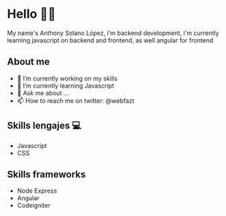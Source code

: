 <!--
**annysdev/annysdev** is a ✨ _special_ ✨ repository because its `README.md` (this file) appears on your GitHub profile.

Here are some ideas to get you started:

- 🔭 I’m currently working on my skills 
- 🌱 I’m currently learning Javascript
- 💬 Ask me about ...
- 📫 How to reach me on twitter: @webfazt
- 😄 Pronouns: ...
- ⚡ Fun fact: ...
-->

# Hello 🙋‍♂

<p>My name's Anthony Solano López, i'm backend development, i'm currently learning javascript on backend and frontend, as well angular for frontend</p>

## About me
- 🔭 I’m currently working on my skills 
- 🌱 I’m currently learning Javascript
- 💬 Ask me about ...
- 📫 How to reach me on twitter: @webfazt

## Skills lengajes 💻
<ul>
  <li>Javascript</li>
  <li>CSS</li>
</ul>

## Skills frameworks 
<ul>
  <li>Node Express</li>
  <li>Angular</li>
  <li>Codeigniter</li>
</ul>
